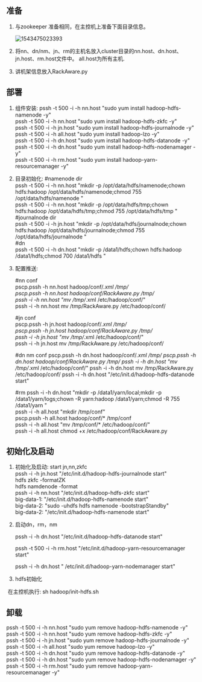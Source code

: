## 准备  

1. 与zookeeper 准备相同，在主控机上准备下面目录信息。  

   ![1543475023393](C:\Users\lenovo\AppData\Roaming\Typora\typora-user-images\1543475023393.png)

2. 将nn、dn/nm、jn、rm的主机名放入cluster目录的nn.host、dn.host、jn.host、rm.host文件中。  all.host为所有主机.   

3. 讲机架信息放入RackAware.py

## 部署  
1. 组件安装: 
   pssh -t 500 -i -h nn.host "sudo yum install hadoop-hdfs-namenode -y"  
   pssh -t 500 -i -h nn.host "sudo yum install hadoop-hdfs-zkfc -y"  
   pssh -t 500 -i -h jn.host "sudo yum install hadoop-hdfs-journalnode -y"  
   pssh -t 500 -i -h all.host "sudo yum install hadoop-lzo -y"  
   pssh -t 500 -i -h dn.host "sudo yum install hadoop-hdfs-datanode -y"  
   pssh -t 500 -i -h dn.host "sudo yum install hadoop-hdfs-nodenamager -y"   
   pssh -t 500 -i -h rm.host "sudo yum install hadoop-yarn-resourcemanager -y"  

2. 目录初始化:
   #namenode dir  
   pssh -t 500 -i -h nn.host  "mkdir -p /opt/data/hdfs/namenode;chown hdfs:hadoop /opt/data/hdfs/namenode;chmod 755 /opt/data/hdfs/namenode "  
   pssh -t 500 -i -h nn.host  "mkdir -p /opt/data/hdfs/tmp;chown hdfs:hadoop      /opt/data/hdfs/tmp;chmod 755 /opt/data/hdfs/tmp "  
   #journalnode dir  
   pssh -t 500 -i -h jn.host  "mkdir -p /opt/data/hdfs/journalnode;chown hdfs:hadoop  /opt/data/hdfs/journalnode;chmod 755 /opt/data/hdfs/journalnode "  
   #dn  
   pssh -t 500 -i -h dn.host  "mkdir -p /data1/hdfs;chown hdfs:hadoop /data1/hdfs;chmod 700 /data1/hdfs "    

3. 配置推送:  

   #nn conf  
   pscp.pssh  -h nn.host hadoop/conf/*.xml /tmp/  
   pscp.pssh  -h nn.host hadoop/conf/RackAware.py /tmp/  
   pssh -i -h nn.host "mv /tmp/*.xml /etc/hadoop/conf/"  
   pssh -i -h nn.host mv /tmp/RackAware.py /etc/hadoop/conf/  

   #jn conf  
   pscp.pssh  -h jn.host hadoop/conf/*.xml /tmp/  
   pscp.pssh  -h jn.host hadoop/conf/RackAware.py /tmp/  
   pssh -i -h jn.host "mv /tmp/*.xml /etc/hadoop/conf/"  
   pssh -i -h jn.host mv /tmp/RackAware.py /etc/hadoop/conf/   

   #dn nm conf
   pscp.pssh  -h dn.host hadoop/conf/*.xml /tmp/
   pscp.pssh  -h dn.host hadoop/conf/RackAware.py /tmp/
   pssh -i -h dn.host "mv /tmp/*.xml /etc/hadoop/conf/"
   pssh -i -h dn.host mv /tmp/RackAware.py /etc/hadoop/conf/
   pssh -i -h dn.host "/etc/init.d/hadoop-hdfs-datanode start"

   #rm
   pssh -i -h dn.host "mkdir -p /data1/yarn/local;mkdir -p /data1/yarn/logs;chown -R     yarn:hadoop /data1/yarn;chmod -R 755 /data1/yarn "  
   pssh -i -h all.host "mkdir /tmp/conf"  
   pscp.pssh  -h all.host hadoop/conf/* /tmp/conf  
   pssh -i -h all.host "mv /tmp/conf/* /etc/hadoop/conf/"  
   pssh -i -h all.host chmod +x /etc/hadoop/conf/RackAware.py  
## 初始化及启动

1. 初始化及启动: start jn,nn,zkfc  
   pssh -i -h jn.host "/etc/init.d/hadoop-hdfs-journalnode start"  
   hdfs zkfc -formatZK  
   hdfs namdenode -format  
   pssh -i -h nn.host "/etc/init.d/hadoop-hdfs-zkfc start"  
   big-data-1: "/etc/init.d/hadoop-hdfs-namenode start"  
   big-data-2: "sudo -uhdfs hdfs namenode -bootstrapStandby"  
   big-data-2: "/etc/init.d/hadoop-hdfs-namenode start"   

2. 启动dn，rm，nm  

   pssh -i -h dn.host "/etc/init.d/hadoop-hdfs-datanode start"     

   pssh -t 500 -i -h rm.host "/etc/init.d/hadoop-yarn-resourcemanager start"   

   pssh -i -h dn.host " /etc/init.d/hadoop-yarn-nodemanager start"     
3. hdfs初始化

​      在主控机执行:  sh hadoop/init-hdfs.sh

## 卸载  
   pssh -t 500 -i -h nn.host "sudo yum remove hadoop-hdfs-namenode -y"  
   pssh -t 500 -i -h nn.host "sudo yum remove hadoop-hdfs-zkfc -y"  
   pssh -t 500 -i -h jn.host "sudo yum remove hadoop-hdfs-journalnode -y"  
   pssh -t 500 -i -h all.host "sudo yum remove hadoop-lzo -y"  
   pssh -t 500 -i -h dn.host "sudo yum remove hadoop-hdfs-datanode -y" 
   pssh -t 500 -i -h dn.host "sudo yum remove hadoop-hdfs-nodenamager -y"   
   pssh -t 500 -i -h rm.host "sudo yum remove hadoop-yarn-resourcemanager -y"    